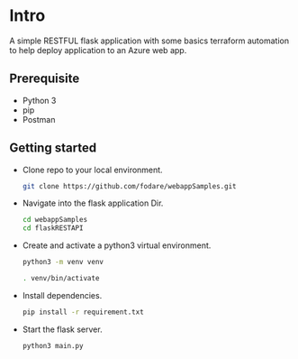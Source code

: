 # Intro

A simple RESTFUL flask application with some basics terraform automation to help deploy application to an Azure web app.

## Prerequisite

- Python 3
- pip
- Postman

## Getting started

- Clone repo to your local environment.

    ```bash
    git clone https://github.com/fodare/webappSamples.git

    ```

- Navigate into the flask application Dir.

    ```bash
    cd webappSamples
    cd flaskRESTAPI
    ```

- Create and activate a python3 virtual environment.

    ```bash
    python3 -m venv venv

    . venv/bin/activate
    ```

- Install dependencies.

    ```bash
    pip install -r requirement.txt
    ```

- Start the flask server.

    ```bash
    python3 main.py
    ```

